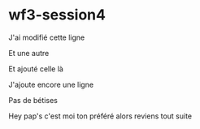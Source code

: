 # wf3-session4

J'ai modifié cette ligne

Et une autre 

Et ajouté celle là

J'ajoute encore une ligne

Pas de bétises

Hey pap's c'est moi ton préféré alors reviens tout suite
